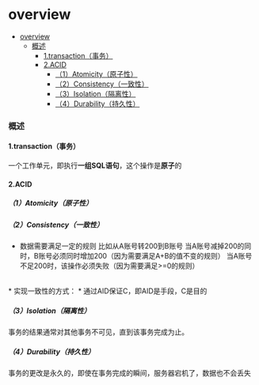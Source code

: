 # overview


<!-- @import "[TOC]" {cmd="toc" depthFrom=1 depthTo=6 orderedList=false} -->

<!-- code_chunk_output -->

- [overview](#overview)
    - [概述](#概述)
      - [1.transaction（事务）](#1transaction事务)
      - [2.ACID](#2acid)
        - [（1）Atomicity（原子性）](#1atomicity原子性)
        - [（2）Consistency（一致性）](#2consistency一致性)
        - [（3）Isolation（隔离性）](#3isolation隔离性)
        - [（4）Durability（持久性）](#4durability持久性)

<!-- /code_chunk_output -->

### 概述

#### 1.transaction（事务）
一个工作单元，即执行**一组SQL语句**，这个操作是**原子**的

#### 2.ACID

#####  （1）Atomicity（原子性）

##### （2）Consistency（一致性）
* 数据需要满足一定的规则
比如从A账号转200到B账号
当A账号减掉200的同时，B账号必须同时增加200（因为需要满足A+B的值不变的规则）
当A账号不足200时，该操作必须失败（因为需要满足>=0的规则）
</br>
* 实现一致性的方式：
  * 通过AID保证C，即AID是手段，C是目的

##### （3）Isolation（隔离性）
事务的结果通常对其他事务不可见，直到该事务完成为止。

##### （4）Durability（持久性）
事务的更改是永久的，即使在事务完成的瞬间，服务器宕机了，数据也不会丢失